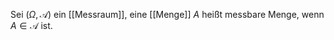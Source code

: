 Sei $(\Omega, \mathcal A)$ ein [[Messraum]], eine [[Menge]] $A$ heißt messbare Menge, wenn $A \in \mathcal A$ ist.